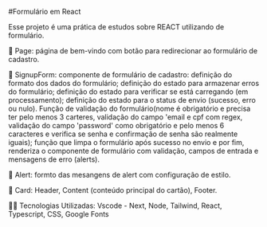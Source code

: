 #Formulário em React

Esse projeto é uma prática de estudos sobre REACT utilizando de formulário.

🔹 Page: página de bem-vindo com botão para redirecionar ao formulário de cadastro.

🔹 SignupForm: componente de formulário de cadastro: definição do formato dos dados do formulário; definição do estado para armazenar erros do formulário; definição do estado para verificar se está carregando (em processamento); definição do estado para o status de envio (sucesso, erro ou nulo). Função de validação do formulário(nome é obrigatório e precisa ter pelo menos 3 carteres, validação do campo 'email e cpf com regex, validação do campo 'password' como obrigatório e pelo menos 6 caracteres e verifica se senha e confirmação de senha são realmente iguais); função que limpa o formulário após sucesso no envio e por fim, renderiza o componente de formulário com validação, campos de entrada e mensagens de erro (alerts).

🔹 Alert: formto das mesangens de alert com configuração de estilo.

🔹 Card: Header, Content (conteúdo principal do cartão), Footer.


👨‍💻️ Tecnologias Utilizadas:
Vscode - Next, Node, Tailwind, React, Typescript, CSS, Google Fonts

